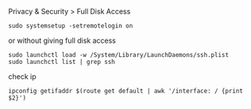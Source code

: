 Privacy & Security > Full Disk Access

```shell
sudo systemsetup -setremotelogin on
```

or without giving full disk access

```shell
sudo launchctl load -w /System/Library/LaunchDaemons/ssh.plist
sudo launchctl list | grep ssh
```

check ip

```shell
ipconfig getifaddr $(route get default | awk '/interface: / {print $2}')
```
